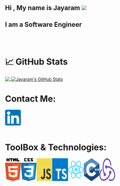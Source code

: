 ## Hi , My name is Jayaram <img src="https://raw.githubusercontent.com/MartinHeinz/MartinHeinz/master/wave.gif" width="30px">

## I am a Software Engineer

<br />
<br />

# &#x1f4c8; GitHub Stats

<a href="https://github.com/jayaramsivaramannair/jayaramsivaramannair">
  <img align="center" src="https://github-readme-stats.vercel.app/api/top-langs/?username=jayaramsivaramannair&hide=cpp,html,tex&title_color=ffffff&text_color=c9cacc&icon_color=2bbc8a&bg_color=1d1f21&langs_count=3" />
</a>
<a href="https://github.com/jayaramsivaramannair/jayaramsivaramannair">
  <img align="center" src="https://github-readme-stats.vercel.app/api?username=jayaramsivaramannair&show_icons=true&line_height=27&count_private=true&title_color=ffffff&text_color=c9cacc&icon_color=2bbc8a&bg_color=1d1f21" alt="Jayaram's GitHub Stats" />
</a>

# Contact Me:

[<img align="left" alt="linkedin Icon" width="52px" src="./Assets/linkedin.svg"/>][linkedin]


<br/>
<br />

<br/>
<br />

# ToolBox & Technologies:

<img align="left" alt="html" width="52px" height="75px" src="./Assets/html5-1.svg"/> 

<img align="left" alt="css" width="52px" height="75px" src="./Assets/css-5.svg"/>

<img align="left" alt="javascript" width="52px" height="75px" src="./Assets/logo-javascript.svg"/>

<img align="left" alt="typescript" width="52px" height="75px" src="./Assets/typescript.svg"/>

<img align="left" alt="react" width="52px" height="75px" src="./Assets/react-2.svg"/>

<img align="left" alt="cpp" width="52px" height="75px" src="./Assets/c.svg"/>

<img align="left" alt="cpp" width="52px" height="75px" src="./Assets/redux.svg"/>




[lambda_school]: https://lambdaschool.com
[linkedin]: https://linkedin.com/in/jayaramsivaramannair
